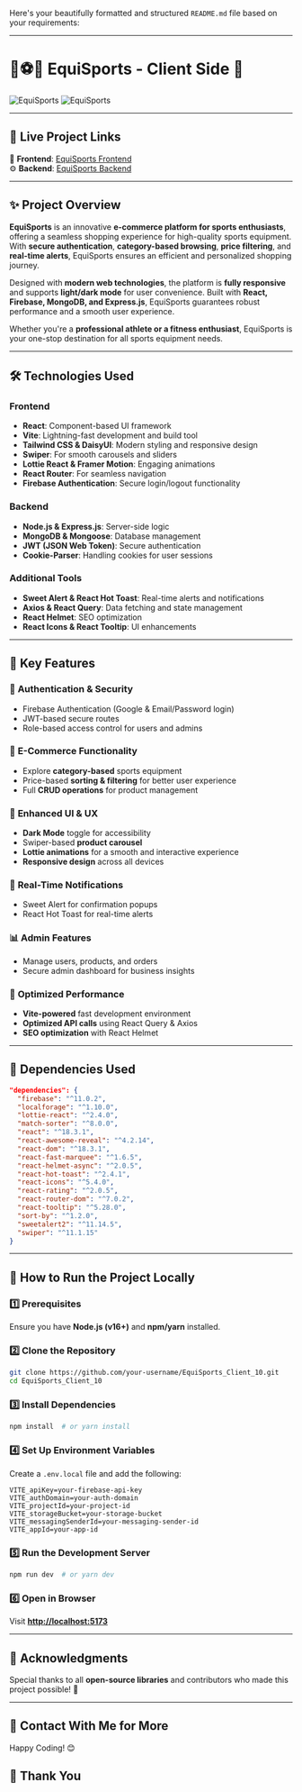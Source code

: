 Here's your beautifully formatted and structured `README.md` file based on your requirements:

---

# 🏀⚽🎾 EquiSports - Client Side 🚀  

![EquiSports](https://i.ibb.co.com/LXHdMPSz/Screenshot-1.png) 
![EquiSports](https://i.ibb.co.com/Djrzsb3/Screenshot-2.png) 

---

## 🔗 Live Project Links  

🎨 **Frontend**: [EquiSports Frontend](https://equi-sports-414e7.web.app/)  
⚙️ **Backend**: [EquiSports Backend](https://b10-a10-equi-sports-server.vercel.app/)  

---

## ✨ Project Overview  

**EquiSports** is an innovative **e-commerce platform for sports enthusiasts**, offering a seamless shopping experience for high-quality sports equipment. With **secure authentication**, **category-based browsing**, **price filtering**, and **real-time alerts**, EquiSports ensures an efficient and personalized shopping journey.  

Designed with **modern web technologies**, the platform is **fully responsive** and supports **light/dark mode** for user convenience. Built with **React, Firebase, MongoDB, and Express.js**, EquiSports guarantees robust performance and a smooth user experience.  

Whether you're a **professional athlete or a fitness enthusiast**, EquiSports is your one-stop destination for all sports equipment needs.  

---

## 🛠️ Technologies Used  

### **Frontend**  
- **React**: Component-based UI framework  
- **Vite**: Lightning-fast development and build tool  
- **Tailwind CSS & DaisyUI**: Modern styling and responsive design  
- **Swiper**: For smooth carousels and sliders  
- **Lottie React & Framer Motion**: Engaging animations  
- **React Router**: For seamless navigation  
- **Firebase Authentication**: Secure login/logout functionality  

### **Backend**  
- **Node.js & Express.js**: Server-side logic  
- **MongoDB & Mongoose**: Database management  
- **JWT (JSON Web Token)**: Secure authentication  
- **Cookie-Parser**: Handling cookies for user sessions  

### **Additional Tools**  
- **Sweet Alert & React Hot Toast**: Real-time alerts and notifications  
- **Axios & React Query**: Data fetching and state management  
- **React Helmet**: SEO optimization  
- **React Icons & React Tooltip**: UI enhancements  

---

## 🌟 Key Features  

### 🔐 **Authentication & Security**  
- Firebase Authentication (Google & Email/Password login)  
- JWT-based secure routes  
- Role-based access control for users and admins  

### 🛒 **E-Commerce Functionality**  
- Explore **category-based** sports equipment  
- Price-based **sorting & filtering** for better user experience  
- Full **CRUD operations** for product management  

### 🎨 **Enhanced UI & UX**  
- **Dark Mode** toggle for accessibility  
- Swiper-based **product carousel**  
- **Lottie animations** for a smooth and interactive experience  
- **Responsive design** across all devices  

### 📢 **Real-Time Notifications**  
- Sweet Alert for confirmation popups  
- React Hot Toast for real-time alerts  

### 📊 **Admin Features**  
- Manage users, products, and orders  
- Secure admin dashboard for business insights  

### 🔄 **Optimized Performance**  
- **Vite-powered** fast development environment  
- **Optimized API calls** using React Query & Axios  
- **SEO optimization** with React Helmet  

---

## 📜 Dependencies Used  

```json
"dependencies": {
  "firebase": "^11.0.2",
  "localforage": "^1.10.0",
  "lottie-react": "^2.4.0",
  "match-sorter": "^8.0.0",
  "react": "^18.3.1",
  "react-awesome-reveal": "^4.2.14",
  "react-dom": "^18.3.1",
  "react-fast-marquee": "^1.6.5",
  "react-helmet-async": "^2.0.5",
  "react-hot-toast": "^2.4.1",
  "react-icons": "^5.4.0",
  "react-rating": "^2.0.5",
  "react-router-dom": "^7.0.2",
  "react-tooltip": "^5.28.0",
  "sort-by": "^1.2.0",
  "sweetalert2": "^11.14.5",
  "swiper": "^11.1.15"
}
```

---

## 🚀 How to Run the Project Locally  

### 1️⃣ Prerequisites  
Ensure you have **Node.js (v16+)** and **npm/yarn** installed.  

### 2️⃣ Clone the Repository  
```sh
git clone https://github.com/your-username/EquiSports_Client_10.git
cd EquiSports_Client_10
```

### 3️⃣ Install Dependencies  
```sh
npm install  # or yarn install
```

### 4️⃣ Set Up Environment Variables  
Create a `.env.local` file and add the following:  

```env
VITE_apiKey=your-firebase-api-key
VITE_authDomain=your-auth-domain
VITE_projectId=your-project-id
VITE_storageBucket=your-storage-bucket
VITE_messagingSenderId=your-messaging-sender-id
VITE_appId=your-app-id
```

### 5️⃣ Run the Development Server  
```sh
npm run dev  # or yarn dev
```

### 6️⃣ Open in Browser  
Visit **[http://localhost:5173](http://localhost:5173)**  

---

## 🙌 Acknowledgments  

Special thanks to all **open-source libraries** and contributors who made this project possible! 💜  

---

## 📧 Contact With Me for More
Happy Coding! 😊

## 🤝 Thank You
